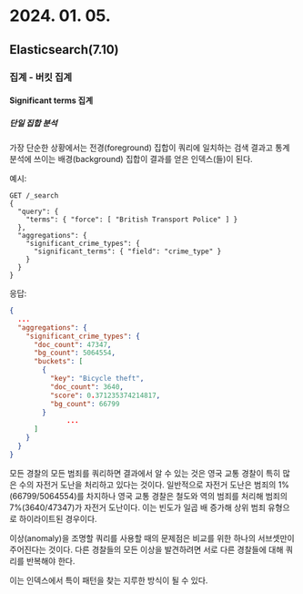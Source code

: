 # 2024. 01. 05.

## Elasticsearch(7.10)

### 집계 - 버킷 집계

#### Significant terms 집계

##### 단일 집합 분석

가장 단순한 상황에서는 전경(foreground) 집합이 쿼리에 일치하는 검색 결과고 통계 분석에 쓰이는 배경(background) 집합이 결과를 얻은 인덱스(들)이 된다.

예시:

```http
GET /_search
{
  "query": {
    "terms": { "force": [ "British Transport Police" ] }
  },
  "aggregations": {
    "significant_crime_types": {
      "significant_terms": { "field": "crime_type" }
    }
  }
}
```

응답:

```json
{
  ...
  "aggregations": {
    "significant_crime_types": {
      "doc_count": 47347,
      "bg_count": 5064554,
      "buckets": [
        {
          "key": "Bicycle theft",
          "doc_count": 3640,
          "score": 0.371235374214817,
          "bg_count": 66799
        }
              ...
      ]
    }
  }
}
```

모든 경찰의 모든 범죄를 쿼리하면 결과에서 알 수 있는 것은 영국 교통 경찰이 특히 많은 수의 자전거 도난을 처리하고 있다는 것이다. 일반적으로 자전거 도난은 범죄의 1%(66799/5064554)를 차지하나 영국 교통 경찰은 철도와 역의 범죄를 처리해 범죄의 7%(3640/47347)가 자전거 도난이다. 이는 빈도가 일곱 배 증가해 상위 범죄 유형으로 하이라이트된 경우이다.

이상(anomaly)을 조명할 쿼리를 사용할 때의 문제점은 비교를 위한 하나의 서브셋만이 주어진다는 것이다. 다른 경찰들의 모든 이상을 발견하려면 서로 다른 경찰들에 대해 쿼리를 반복해야 한다.

이는 인덱스에서 특이 패턴을 찾는 지루한 방식이 될 수 있다.